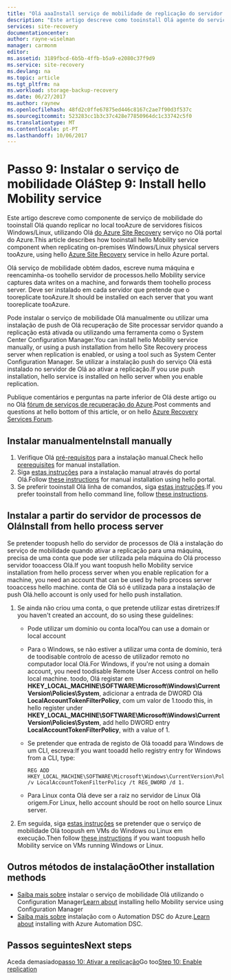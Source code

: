 ```yaml
---
title: "Olá aaaInstall serviço de mobilidade de replicação do servidor físico tooAzure | Microsoft Docs"
description: "Este artigo descreve como tooinstall Olá agente do serviço de mobilidade em servidores físicos a replicar tooAzure com o serviço do Azure Site Recovery Olá."
services: site-recovery
documentationcenter: 
author: rayne-wiselman
manager: carmonm
editor: 
ms.assetid: 3189fbcd-6b5b-4ffb-b5a9-e2080c37f9d9
ms.service: site-recovery
ms.devlang: na
ms.topic: article
ms.tgt_pltfrm: na
ms.workload: storage-backup-recovery
ms.date: 06/27/2017
ms.author: raynew
ms.openlocfilehash: 48fd2c0ffe67875ed446c8167c2ae7f90d3f537c
ms.sourcegitcommit: 523283cc1b3c37c428e77850964dc1c33742c5f0
ms.translationtype: MT
ms.contentlocale: pt-PT
ms.lasthandoff: 10/06/2017
---
```

# <a name="step-9-install-hello-mobility-service"></a><span data-ttu-id="c28d4-103">Passo 9: Instalar o serviço de mobilidade Olá</span><span class="sxs-lookup"><span data-stu-id="c28d4-103">Step 9: Install hello Mobility service</span></span>


<span data-ttu-id="c28d4-104">Este artigo descreve como componente de serviço de mobilidade do tooinstall Olá quando replicar no local tooAzure de servidores físicos Windows/Linux, utilizando Olá [do Azure Site Recovery](site-recovery-overview.md) serviço no Olá portal do Azure.</span><span class="sxs-lookup"><span data-stu-id="c28d4-104">This article describes how tooinstall hello Mobility service component when replicating on-premises Windows/Linux physical servers tooAzure, using hello [Azure Site Recovery](site-recovery-overview.md) service in hello Azure portal.</span></span>

<span data-ttu-id="c28d4-105">Olá serviço de mobilidade obtém dados, escreve numa máquina e reencaminha-os toohello servidor de processos.</span><span class="sxs-lookup"><span data-stu-id="c28d4-105">hello Mobility service captures data writes on a machine, and forwards them toohello process server.</span></span> <span data-ttu-id="c28d4-106">Deve ser instalado em cada servidor que pretende que o tooreplicate tooAzure.</span><span class="sxs-lookup"><span data-stu-id="c28d4-106">It should be installed on each server that you want tooreplicate tooAzure.</span></span>

<span data-ttu-id="c28d4-107">Pode instalar o serviço de mobilidade Olá manualmente ou utilizar uma instalação de push de Olá recuperação de Site processar servidor quando a replicação está ativada ou utilizando uma ferramenta como o System Center Configuration Manager.</span><span class="sxs-lookup"><span data-stu-id="c28d4-107">You can install hello Mobility service manually, or using a push installation from hello Site Recovery process server when replication is enabled, or using a tool such as System Center Configuration Manager.</span></span> <span data-ttu-id="c28d4-108">Se utilizar a instalação push do serviço Olá está instalado no servidor de Olá ao ativar a replicação.</span><span class="sxs-lookup"><span data-stu-id="c28d4-108">If you use push installation, hello service is installed on hello server when you enable replication.</span></span>

<span data-ttu-id="c28d4-109">Publique comentários e perguntas na parte inferior de Olá deste artigo ou no Olá [fórum de serviços de recuperação do Azure](https://social.msdn.microsoft.com/forums/azure/home?forum=hypervrecovmgr).</span><span class="sxs-lookup"><span data-stu-id="c28d4-109">Post comments and questions at hello bottom of this article, or on hello [Azure Recovery Services Forum](https://social.msdn.microsoft.com/forums/azure/home?forum=hypervrecovmgr).</span></span>

## <a name="install-manually"></a><span data-ttu-id="c28d4-110">Instalar manualmente</span><span class="sxs-lookup"><span data-stu-id="c28d4-110">Install manually</span></span>

1. <span data-ttu-id="c28d4-111">Verifique Olá [pré-requisitos](site-recovery-vmware-to-azure-install-mob-svc.md#prerequisites) para a instalação manual.</span><span class="sxs-lookup"><span data-stu-id="c28d4-111">Check hello [prerequisites](site-recovery-vmware-to-azure-install-mob-svc.md#prerequisites) for manual installation.</span></span>
2. <span data-ttu-id="c28d4-112">Siga [estas instruções](site-recovery-vmware-to-azure-install-mob-svc.md#install-mobility-service-manually-by-using-the-gui) para a instalação manual através do portal Olá.</span><span class="sxs-lookup"><span data-stu-id="c28d4-112">Follow [these instructions](site-recovery-vmware-to-azure-install-mob-svc.md#install-mobility-service-manually-by-using-the-gui) for manual installation using hello portal.</span></span>
3. <span data-ttu-id="c28d4-113">Se preferir tooinstall Olá linha de comandos, siga [estas instruções](site-recovery-vmware-to-azure-install-mob-svc.md#install-mobility-service-manually-at-a-command-prompt).</span><span class="sxs-lookup"><span data-stu-id="c28d4-113">If you prefer tooinstall from hello command line, follow [these instructions](site-recovery-vmware-to-azure-install-mob-svc.md#install-mobility-service-manually-at-a-command-prompt).</span></span>

## <a name="install-from-hello-process-server"></a><span data-ttu-id="c28d4-114">Instalar a partir do servidor de processos de Olá</span><span class="sxs-lookup"><span data-stu-id="c28d4-114">Install from hello process server</span></span>

<span data-ttu-id="c28d4-115">Se pretender toopush hello do servidor de processos de Olá a instalação do serviço de mobilidade quando ativar a replicação para uma máquina, precisa de uma conta que pode ser utilizada pela máquina do Olá processo servidor tooaccess Olá.</span><span class="sxs-lookup"><span data-stu-id="c28d4-115">If you want toopush hello Mobility service installation from hello process server when you enable replication for a machine, you need an account that can be used by hello process server tooaccess hello machine.</span></span> <span data-ttu-id="c28d4-116">conta de Olá só é utilizada para a instalação de push Olá.</span><span class="sxs-lookup"><span data-stu-id="c28d4-116">hello account is only used for hello push installation.</span></span>

1. <span data-ttu-id="c28d4-117">Se ainda não criou uma conta, o que pretende utilizar estas diretrizes:</span><span class="sxs-lookup"><span data-stu-id="c28d4-117">If you haven't created an account, do so using these guidelines:</span></span>

    - <span data-ttu-id="c28d4-118">Pode utilizar um domínio ou conta local</span><span class="sxs-lookup"><span data-stu-id="c28d4-118">You can use a domain or local account</span></span>
    - <span data-ttu-id="c28d4-119">Para o Windows, se não estiver a utilizar uma conta de domínio, terá de toodisable controlo de acesso de utilizador remoto no computador local Olá.</span><span class="sxs-lookup"><span data-stu-id="c28d4-119">For Windows, if you're not using a domain account, you need toodisable Remote User Access control on hello local machine.</span></span> <span data-ttu-id="c28d4-120">toodo, Olá registar em **HKEY_LOCAL_MACHINE\SOFTWARE\Microsoft\Windows\CurrentVersion\Policies\System**, adicionar a entrada de DWORD Olá **LocalAccountTokenFilterPolicy**, com um valor de 1.</span><span class="sxs-lookup"><span data-stu-id="c28d4-120">toodo this, in hello register under **HKEY_LOCAL_MACHINE\SOFTWARE\Microsoft\Windows\CurrentVersion\Policies\System**, add hello DWORD entry **LocalAccountTokenFilterPolicy**, with a value of 1.</span></span>
    - <span data-ttu-id="c28d4-121">Se pretender que entrada de registo de Olá tooadd para Windows de um CLI, escreva:</span><span class="sxs-lookup"><span data-stu-id="c28d4-121">If you want tooadd hello registry entry for Windows from a CLI, type:</span></span>

        ```
        REG ADD HKEY_LOCAL_MACHINE\SOFTWARE\Microsoft\Windows\CurrentVersion\Policies\System /v LocalAccountTokenFilterPolicy /t REG_DWORD /d 1.
        ```

    - <span data-ttu-id="c28d4-122">Para Linux conta Olá deve ser a raiz no servidor de Linux Olá origem.</span><span class="sxs-lookup"><span data-stu-id="c28d4-122">For Linux, hello account should be root on hello source Linux server.</span></span>

2. <span data-ttu-id="c28d4-123">Em seguida, siga [estas instruções](site-recovery-vmware-to-azure-install-mob-svc.md#install-mobility-service-by-push-installation-from-azure-site-recovery) se pretender que o serviço de mobilidade Olá toopush em VMs do Windows ou Linux em execução.</span><span class="sxs-lookup"><span data-stu-id="c28d4-123">Then follow [these instructions](site-recovery-vmware-to-azure-install-mob-svc.md#install-mobility-service-by-push-installation-from-azure-site-recovery) if you want toopush hello Mobility service on VMs running Windows or Linux.</span></span>

## <a name="other-installation-methods"></a><span data-ttu-id="c28d4-124">Outros métodos de instalação</span><span class="sxs-lookup"><span data-stu-id="c28d4-124">Other installation methods</span></span>

- <span data-ttu-id="c28d4-125">[Saiba mais sobre](site-recovery-install-mobility-service-using-sccm.md) instalar o serviço de mobilidade Olá utilizando o Configuration Manager</span><span class="sxs-lookup"><span data-stu-id="c28d4-125">[Learn about](site-recovery-install-mobility-service-using-sccm.md) installing hello Mobility service using Configuration Manager</span></span>
- <span data-ttu-id="c28d4-126">[Saiba mais sobre](site-recovery-automate-mobility-service-install.md) instalação com o Automation DSC do Azure.</span><span class="sxs-lookup"><span data-stu-id="c28d4-126">[Learn about](site-recovery-automate-mobility-service-install.md) installing with Azure Automation DSC.</span></span>


## <a name="next-steps"></a><span data-ttu-id="c28d4-127">Passos seguintes</span><span class="sxs-lookup"><span data-stu-id="c28d4-127">Next steps</span></span>

<span data-ttu-id="c28d4-128">Aceda demasiado[passo 10: Ativar a replicação](physical-walkthrough-enable-replication.md)</span><span class="sxs-lookup"><span data-stu-id="c28d4-128">Go too[Step 10: Enable replication](physical-walkthrough-enable-replication.md)</span></span>
